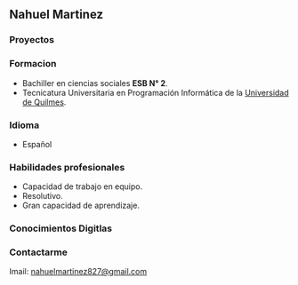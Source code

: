 ## Nahuel Martinez 

### Proyectos 

### Formacion
-    Bachiller en ciencias sociales **ESB N° 2**.
-    Tecnicatura Universitaria en Programación Informática de la [Universidad de Quilmes](http://www.unq.edu.ar).

### Idioma
-  Español 

### Habilidades profesionales
-  Capacidad de trabajo en equipo.
-  Resolutivo.
-  Gran capacidad de aprendizaje.

### Conocimientos Digitlas 
<p class="imagesDeLogo"><i class="devicon-android-plain-wordmark colored"></i></p>
<p class="imagesDeLogo"><i class="devicon-github-plain-wordmark colored"></i></p>
<p class="imagesDeLogo"><i class="devicon-gitlab-plain-wordmark colored"></i></p>
<p class="imagesDeLogo"><i class="devicon-javascript-plain colored"></i></p>
<p class="imagesDeLogo"><i class="devicon-mysql-plain-wordmark colored"></i></p>
<p class="imagesDeLogo"><i class="devicon-tomcat-line-wordmark colored"></i></p>
<p class="imagesDeLogo"><i class="devicon-bootstrap-plain-wordmark colored"></i></p>

### Contactarme
Imail: nahuelmartinez827@gmail.com 